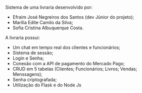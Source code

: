 Sistema de uma livraria desenvolvido por:

- Efraim José Negreiros dos Santos (dev Júnior do projeto);
- Marília Edite Camilo da Silva;
- Sofia Cristina Albuquerque Costa.

A livraria possui:
- Um chat em tempo real dos clientes e funcionários;
- Sistema de sessão;
- Login e Senha;
- Conexão com a API de pagamento do Mercado Pago;
- CRUD em 5 tabelas (Clientes; Funcionários; Livros; Vendas; Menssagens);
- Senha criptografada;
- Utilização do Flask e do Node Js
